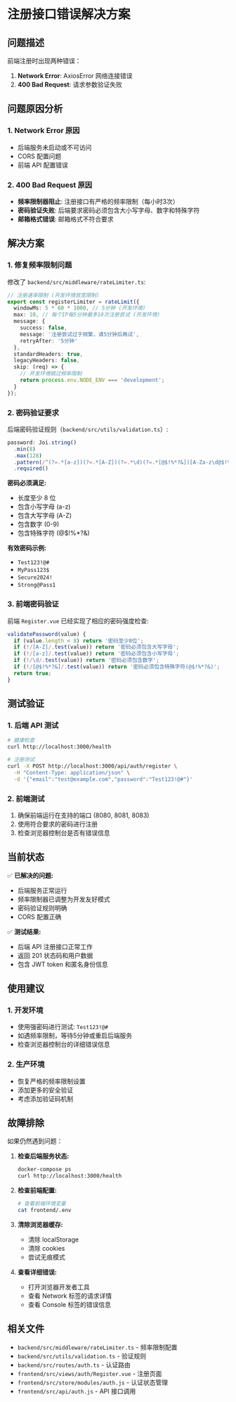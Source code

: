 # 注册接口错误解决方案

## 问题描述

前端注册时出现两种错误：
1. **Network Error**: AxiosError 网络连接错误
2. **400 Bad Request**: 请求参数验证失败

## 问题原因分析

### 1. Network Error 原因
- 后端服务未启动或不可访问
- CORS 配置问题
- 前端 API 配置错误

### 2. 400 Bad Request 原因
- **频率限制器阻止**: 注册接口有严格的频率限制（每小时3次）
- **密码验证失败**: 后端要求密码必须包含大小写字母、数字和特殊字符
- **邮箱格式错误**: 邮箱格式不符合要求

## 解决方案

### 1. 修复频率限制问题

修改了 `backend/src/middleware/rateLimiter.ts`:

```typescript
// 注册速率限制 (开发环境放宽限制)
export const registerLimiter = rateLimit({
  windowMs: 5 * 60 * 1000, // 5分钟 (开发环境)
  max: 10, // 每个IP每5分钟最多10次注册尝试 (开发环境)
  message: {
    success: false,
    message: '注册尝试过于频繁，请5分钟后再试',
    retryAfter: '5分钟'
  },
  standardHeaders: true,
  legacyHeaders: false,
  skip: (req) => {
    // 开发环境跳过频率限制
    return process.env.NODE_ENV === 'development';
  }
});
```

### 2. 密码验证要求

后端密码验证规则（`backend/src/utils/validation.ts`）:

```typescript
password: Joi.string()
  .min(8)
  .max(128)
  .pattern(/^(?=.*[a-z])(?=.*[A-Z])(?=.*\d)(?=.*[@$!%*?&])[A-Za-z\d@$!%*?&]/)
  .required()
```

**密码必须满足:**
- 长度至少 8 位
- 包含小写字母 (a-z)
- 包含大写字母 (A-Z)
- 包含数字 (0-9)
- 包含特殊字符 (@$!%*?&)

**有效密码示例:**
- `Test123!@#`
- `MyPass123$`
- `Secure2024!`
- `Strong@Pass1`

### 3. 前端密码验证

前端 `Register.vue` 已经实现了相应的密码强度检查:

```javascript
validatePassword(value) {
  if (value.length < 8) return '密码至少8位';
  if (!/[A-Z]/.test(value)) return '密码必须包含大写字母';
  if (!/[a-z]/.test(value)) return '密码必须包含小写字母';
  if (!/\d/.test(value)) return '密码必须包含数字';
  if (!/[@$!%*?&]/.test(value)) return '密码必须包含特殊字符(@$!%*?&)';
  return true;
}
```

## 测试验证

### 1. 后端 API 测试

```bash
# 健康检查
curl http://localhost:3000/health

# 注册测试
curl -X POST http://localhost:3000/api/auth/register \
  -H "Content-Type: application/json" \
  -d '{"email":"test@example.com","password":"Test123!@#"}'
```

### 2. 前端测试

1. 确保前端运行在支持的端口 (8080, 8081, 8083)
2. 使用符合要求的密码进行注册
3. 检查浏览器控制台是否有错误信息

## 当前状态

✅ **已解决的问题:**
- 后端服务正常运行
- 频率限制器已调整为开发友好模式
- 密码验证规则明确
- CORS 配置正确

✅ **测试结果:**
- 后端 API 注册接口正常工作
- 返回 201 状态码和用户数据
- 包含 JWT token 和匿名身份信息

## 使用建议

### 1. 开发环境
- 使用强密码进行测试: `Test123!@#`
- 如遇频率限制，等待5分钟或重启后端服务
- 检查浏览器控制台的详细错误信息

### 2. 生产环境
- 恢复严格的频率限制设置
- 添加更多的安全验证
- 考虑添加验证码机制

## 故障排除

如果仍然遇到问题：

1. **检查后端服务状态:**
   ```bash
   docker-compose ps
   curl http://localhost:3000/health
   ```

2. **检查前端配置:**
   ```bash
   # 查看前端环境变量
   cat frontend/.env
   ```

3. **清除浏览器缓存:**
   - 清除 localStorage
   - 清除 cookies
   - 尝试无痕模式

4. **查看详细错误:**
   - 打开浏览器开发者工具
   - 查看 Network 标签的请求详情
   - 查看 Console 标签的错误信息

## 相关文件

- `backend/src/middleware/rateLimiter.ts` - 频率限制配置
- `backend/src/utils/validation.ts` - 验证规则
- `backend/src/routes/auth.ts` - 认证路由
- `frontend/src/views/auth/Register.vue` - 注册页面
- `frontend/src/store/modules/auth.js` - 认证状态管理
- `frontend/src/api/auth.js` - API 接口调用